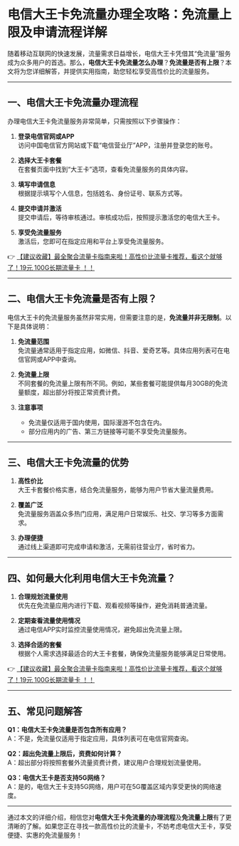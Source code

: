 # 电信大王卡免流量办理全攻略：免流量上限及申请流程详解

随着移动互联网的快速发展，流量需求日益增长，电信大王卡凭借其“免流量”服务成为众多用户的首选。那么，**电信大王卡免流量怎么办理**？**免流量是否有上限**？本文将为您详细解答，并提供实用指南，助您轻松享受高性价比的流量服务。

---

## 一、电信大王卡免流量办理流程

办理电信大王卡免流量服务非常简单，只需按照以下步骤操作：

1. **登录电信官网或APP**  
   访问中国电信官方网站或下载“电信营业厅”APP，注册并登录您的账号。

2. **选择大王卡套餐**  
   在套餐页面中找到“大王卡”选项，查看免流量服务的具体内容。

3. **填写申请信息**  
   根据提示填写个人信息，包括姓名、身份证号、联系方式等。

4. **提交申请并激活**  
   提交申请后，等待审核通过。审核成功后，按照提示激活您的电信大王卡。

5. **享受免流量服务**  
   激活后，您即可在指定应用和平台上享受免流量服务。

👉 [【建议收藏】最全聚合流量卡指南来啦！高性价比流量卡推荐，看这个就够了！19元 100G长期流量卡 ！！](https://bit.ly/Liuliangka)

---

## 二、电信大王卡免流量是否有上限？

电信大王卡的免流量服务虽然非常实用，但需要注意的是，**免流量并非无限制**。以下是具体说明：

1. **免流量范围**  
   免流量通常适用于指定应用，如微信、抖音、爱奇艺等。具体应用列表可在电信官网或APP中查询。

2. **免流量上限**  
   不同套餐的免流量上限有所不同。例如，某些套餐可能提供每月30GB的免流量额度，超出部分将按正常资费计费。

3. **注意事项**  
   - 免流量仅适用于国内使用，国际漫游不包含在内。  
   - 部分应用内的广告、第三方链接等可能不享受免流量服务。

---

## 三、电信大王卡免流量的优势

1. **高性价比**  
   大王卡套餐价格实惠，结合免流量服务，能够为用户节省大量流量费用。

2. **覆盖广泛**  
   免流量服务涵盖众多热门应用，满足用户日常娱乐、社交、学习等多方面需求。

3. **办理便捷**  
   通过线上渠道即可完成申请和激活，无需前往营业厅，省时省力。

---

## 四、如何最大化利用电信大王卡免流量？

1. **合理规划流量使用**  
   优先在免流量应用内进行下载、观看视频等操作，避免消耗普通流量。

2. **定期查看流量使用情况**  
   通过电信APP实时监控流量使用情况，避免超出免流量上限。

3. **选择合适的套餐**  
   根据个人需求选择最适合的大王卡套餐，确保免流量服务能够满足日常使用。

👉 [【建议收藏】最全聚合流量卡指南来啦！高性价比流量卡推荐，看这个就够了！19元 100G长期流量卡 ！！](https://bit.ly/Liuliangka)

---

## 五、常见问题解答

**Q1：电信大王卡免流量是否包含所有应用？**  
A：不是，免流量仅适用于指定应用，具体列表可在电信官网查询。

**Q2：超出免流量上限后，资费如何计算？**  
A：超出部分将按照套餐外流量资费计费，建议用户合理规划流量使用。

**Q3：电信大王卡是否支持5G网络？**  
A：是的，电信大王卡支持5G网络，用户可在5G覆盖区域内享受更快的网络速度。

---

通过本文的详细介绍，相信您对**电信大王卡免流量的办理流程**及**免流量上限**有了更清晰的了解。如果您正在寻找一款高性价比的流量卡，不妨考虑电信大王卡，享受便捷、实惠的免流量服务！